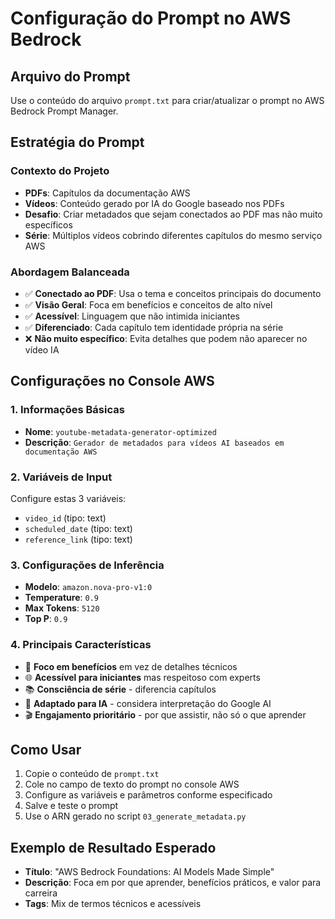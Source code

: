 # Configuração do Prompt no AWS Bedrock

## Arquivo do Prompt
Use o conteúdo do arquivo `prompt.txt` para criar/atualizar o prompt no AWS Bedrock Prompt Manager.

## Estratégia do Prompt

### Contexto do Projeto
- **PDFs**: Capítulos da documentação AWS
- **Vídeos**: Conteúdo gerado por IA do Google baseado nos PDFs
- **Desafio**: Criar metadados que sejam conectados ao PDF mas não muito específicos
- **Série**: Múltiplos vídeos cobrindo diferentes capítulos do mesmo serviço AWS

### Abordagem Balanceada
- ✅ **Conectado ao PDF**: Usa o tema e conceitos principais do documento
- ✅ **Visão Geral**: Foca em benefícios e conceitos de alto nível
- ✅ **Acessível**: Linguagem que não intimida iniciantes
- ✅ **Diferenciado**: Cada capítulo tem identidade própria na série
- ❌ **Não muito específico**: Evita detalhes que podem não aparecer no vídeo IA

## Configurações no Console AWS

### 1. Informações Básicas
- **Nome**: `youtube-metadata-generator-optimized`
- **Descrição**: `Gerador de metadados para vídeos AI baseados em documentação AWS`

### 2. Variáveis de Input
Configure estas 3 variáveis:

- `video_id` (tipo: text)
- `scheduled_date` (tipo: text)
- `reference_link` (tipo: text)

### 3. Configurações de Inferência
- **Modelo**: `amazon.nova-pro-v1:0`
- **Temperature**: `0.9`
- **Max Tokens**: `5120`
- **Top P**: `0.9`

### 4. Principais Características
- 🎯 **Foco em benefícios** em vez de detalhes técnicos
- 🌐 **Acessível para iniciantes** mas respeitoso com experts
- 📚 **Consciência de série** - diferencia capítulos
- 🤖 **Adaptado para IA** - considera interpretação do Google AI
- 🎬 **Engajamento prioritário** - por que assistir, não só o que aprender

## Como Usar
1. Copie o conteúdo de `prompt.txt`
2. Cole no campo de texto do prompt no console AWS
3. Configure as variáveis e parâmetros conforme especificado
4. Salve e teste o prompt
5. Use o ARN gerado no script `03_generate_metadata.py`

## Exemplo de Resultado Esperado
- **Título**: "AWS Bedrock Foundations: AI Models Made Simple"
- **Descrição**: Foca em por que aprender, benefícios práticos, e valor para carreira
- **Tags**: Mix de termos técnicos e acessíveis
